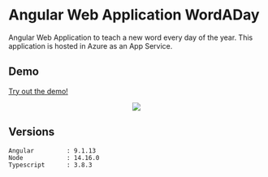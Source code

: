 # Angular Web Application WordADay

Angular Web Application to teach a new word every day of the year. This application is hosted in Azure as an App Service.

## Demo

<a href="https://wordaday.azurewebsites.net/" rel="nofollow">Try out the demo!</a>

<p align="center">    
   	   <img src="http://www.mobdemo.org//images//screencapture-wordaday.png" />  
 </p>

## Versions

```
Angular			: 9.1.13
Node			: 14.16.0
Typescript		: 3.8.3

```
